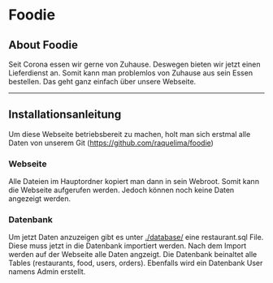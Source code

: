 # Foodie



## About Foodie

Seit Corona essen wir gerne von Zuhause. Deswegen bieten wir jetzt einen Lieferdienst an. Somit kann man problemlos von Zuhause aus sein Essen bestellen. Das geht ganz einfach über unsere Webseite.

<hr>

## Installationsanleitung

Um diese Webseite betriebsbereit zu machen, holt man sich erstmal alle Daten von unserem Git (https://github.com/raquelima/foodie)


### Webseite
Alle Dateien im Hauptordner kopiert man dann in sein Webroot. Somit kann die Webseite aufgerufen werden. Jedoch können noch keine Daten angezeigt werden.

### Datenbank
Um jetzt Daten anzuzeigen gibt es unter [./database/](./database/) eine restaurant.sql File. Diese muss jetzt in die Datenbank importiert werden. Nach dem Import werden auf der Webseite alle Daten angzeigt. Die Datenbank beinaltet alle Tables (restaurants, food, users, orders). Ebenfalls wird ein Datenbank User namens Admin erstellt.

